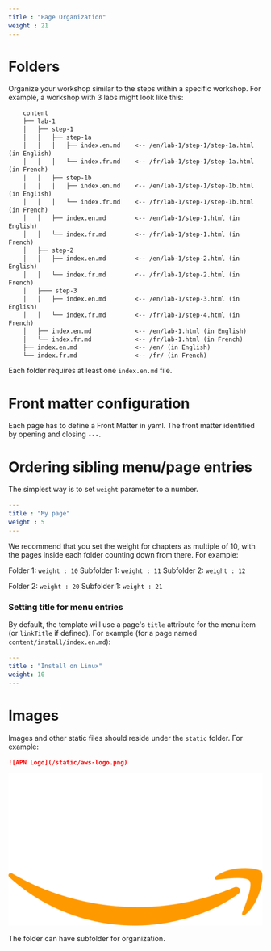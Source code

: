 ```yaml
---
title : "Page Organization"
weight : 21
---
```


# Folders

Organize your workshop similar to the steps within a specific workshop. For example, a workshop with 3 labs might look like this:
```aidl
    content
    ├── lab-1
    │   ├── step-1
    │   │   ├── step-1a
    │   │   │   ├── index.en.md    <-- /en/lab-1/step-1/step-1a.html (in English)
    │   │   │   └── index.fr.md    <-- /fr/lab-1/step-1/step-1a.html (in French)
    │   │   ├── step-1b
    │   │   │   ├── index.en.md    <-- /en/lab-1/step-1/step-1b.html (in English)
    │   │   │   └── index.fr.md    <-- /fr/lab-1/step-1/step-1b.html (in French)
    │   │   ├── index.en.md        <-- /en/lab-1/step-1.html (in English)
    │   │   └── index.fr.md        <-- /fr/lab-1/step-1.html (in French)
    │   ├── step-2
    │   │   ├── index.en.md        <-- /en/lab-1/step-2.html (in English)
    │   │   └── index.fr.md        <-- /fr/lab-1/step-2.html (in French)
    │   ├─── step-3
    │   │   ├── index.en.md        <-- /en/lab-1/step-3.html (in English)
    │   │   └── index.fr.md        <-- /fr/lab-1/step-4.html (in French)
    │   ├── index.en.md            <-- /en/lab-1.html (in English)
    │   └── index.fr.md            <-- /fr/lab-1.html (in French)
    ├── index.en.md                <-- /en/ (in English)
    └── index.fr.md                <-- /fr/ (in French)
```
Each folder requires at least one `index.en.md` file.

# Front matter configuration

Each page has to define a Front Matter in yaml. The front matter identified by opening and closing `---`.

# Ordering sibling menu/page entries

The simplest way is to set `weight` parameter to a number.

```yaml
---
title : "My page"
weight : 5
---
```

We recommend that you set the weight for chapters as multiple of 10, with the pages inside each folder counting down from there. For example:

Folder 1: `weight : 10`
Subfolder 1: `weight : 11`
Subfolder 2: `weight : 12`

Folder 2: `weight : 20`
Subfolder 1: `weight : 21`


### Setting title for menu entries

By default, the template will use a page's `title` attribute for the menu item (or `linkTitle` if defined).
For example (for a page named `content/install/index.en.md`):

```yaml
---
title : "Install on Linux"
weight: 10
---
```

# Images

Images and other static files should reside under the `static` folder. For example:
```markdown
![APN Logo](/static/aws-logo.png)
```
![APN Logo](/static/aws-logo.png)

The folder can have subfolder for organization. 
